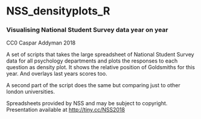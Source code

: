 # NSS_densityplots_R
### Visualising National Student Survey data year on year

CC0 Caspar Addyman  2018

A set of scripts that takes the large spreadsheet of National Student Survey data for all psychology departments and plots the responses to each question as density plot. It shows the relative position of Goldsmiths for this year. And overlays last years scores too. 

A second part of the script does the same but comparing just to other london universities.

Spreadsheets provided by NSS and may be subject to copyright.
Presentation available at http://tiny.cc/NSS2018 
 
